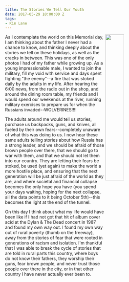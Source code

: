 ```yaml
---
title: The Stories We Tell Our Youth
date: 2017-05-29 10:00:00 Z
tags:
- Kin Lane
---
```


<p><img src="https://s3.amazonaws.com/kinlane-productions/jimmy/243819_10150267930314813_1661713_o.jpg" align="right" width="35%" /></p>
As I contemplate the world on this Memorial day, I am thinking about the father I never had a chance to know, and thinking deeply about the stories we tell on these holidays, as well as the cracks in between. This was one of the only photos I had of my father while growing up. As a young impressionable male, I wanted to join the military, fill my void with service and days spent fighting "the enemy"--a fire that was stoked daily by the adults in my life. After hearing the 6:00 news, from the radio out in the shop, and around the dining room table, my friends and I would spend our weekends at the river, running military exercises to prepare us for when the Russians invaded--WOLVERINES!!!!

The adults around me would tell us stories, purchase us backpacks, guns, and knives, all fueled by their own fears--completely unaware of what this was doing to us. I now hear these same adults telling stories about how Russia has a strong leader, and we should be afraid of those brown people over there, that we should go to war with them, and that we should not let them into our country. They are letting their fears be stoked, be used (yet again) to make the world a more hostile place, and ensuring that the next generation will be just afraid of the world as they are, and where societal and financial collapse becomes the only hope you have (you spend your days waiting, hoping for the next collapse, all the data points to it being October 5th)--this becomes the light at the end of the tunnel.

On this day I think about what my life would have been like if I had not got that hit of album cover acid at the Dylan & The Dead concert in 1987 and found my own way out. I found my own way out of rural poverty (thumb on the freeway), away from the stories of fear that were rooted in generations of racism and isolation. I'm thankful that I was able to break the cycle of stories that are told in rural parts this country, where boys do not know their fathers, they worship their guns, fear brown people, and never trust those people over there in the city, or in that other country I have never actually ever been to.